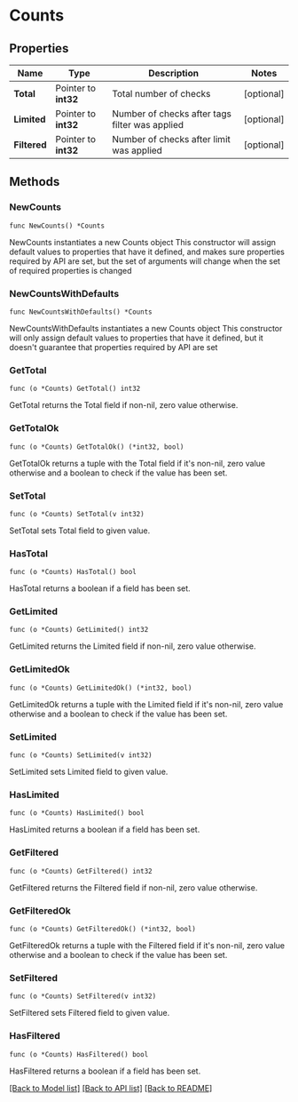 # Counts

## Properties

Name | Type | Description | Notes
------------ | ------------- | ------------- | -------------
**Total** | Pointer to **int32** | Total number of checks | [optional] 
**Limited** | Pointer to **int32** | Number of checks after tags filter was applied | [optional] 
**Filtered** | Pointer to **int32** | Number of checks after limit was applied | [optional] 

## Methods

### NewCounts

`func NewCounts() *Counts`

NewCounts instantiates a new Counts object
This constructor will assign default values to properties that have it defined,
and makes sure properties required by API are set, but the set of arguments
will change when the set of required properties is changed

### NewCountsWithDefaults

`func NewCountsWithDefaults() *Counts`

NewCountsWithDefaults instantiates a new Counts object
This constructor will only assign default values to properties that have it defined,
but it doesn't guarantee that properties required by API are set

### GetTotal

`func (o *Counts) GetTotal() int32`

GetTotal returns the Total field if non-nil, zero value otherwise.

### GetTotalOk

`func (o *Counts) GetTotalOk() (*int32, bool)`

GetTotalOk returns a tuple with the Total field if it's non-nil, zero value otherwise
and a boolean to check if the value has been set.

### SetTotal

`func (o *Counts) SetTotal(v int32)`

SetTotal sets Total field to given value.

### HasTotal

`func (o *Counts) HasTotal() bool`

HasTotal returns a boolean if a field has been set.

### GetLimited

`func (o *Counts) GetLimited() int32`

GetLimited returns the Limited field if non-nil, zero value otherwise.

### GetLimitedOk

`func (o *Counts) GetLimitedOk() (*int32, bool)`

GetLimitedOk returns a tuple with the Limited field if it's non-nil, zero value otherwise
and a boolean to check if the value has been set.

### SetLimited

`func (o *Counts) SetLimited(v int32)`

SetLimited sets Limited field to given value.

### HasLimited

`func (o *Counts) HasLimited() bool`

HasLimited returns a boolean if a field has been set.

### GetFiltered

`func (o *Counts) GetFiltered() int32`

GetFiltered returns the Filtered field if non-nil, zero value otherwise.

### GetFilteredOk

`func (o *Counts) GetFilteredOk() (*int32, bool)`

GetFilteredOk returns a tuple with the Filtered field if it's non-nil, zero value otherwise
and a boolean to check if the value has been set.

### SetFiltered

`func (o *Counts) SetFiltered(v int32)`

SetFiltered sets Filtered field to given value.

### HasFiltered

`func (o *Counts) HasFiltered() bool`

HasFiltered returns a boolean if a field has been set.


[[Back to Model list]](../README.md#documentation-for-models) [[Back to API list]](../README.md#documentation-for-api-endpoints) [[Back to README]](../README.md)


